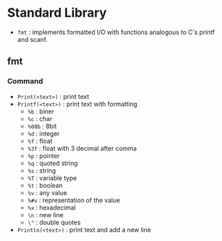 # Standard Library
- `fmt` : implements formatted I/O with functions analogous to C's printf and scanf.

## fmt

### Command
- `Print(<text>)` : print text 
- `Printf(<text>)` : print text with formatting 
    - `%b` : biner
    - `%c` : char
    - `%08b` : 8bit
    - `%d` : integer
    - `%f` : float
    - `%3f` : float with 3 decimal after comma
    - `%p` : pointer
    - `%q` : quoted string
    - `%s` : string
    - `%T` : variable type
    - `%t` : boolean
    - `%v` : any value
    - `%#v` : representation of the value
    - `%x` : hexadecimal
    - `\n` : new line 
    - `\"` : double quotes
- `Println(<text>)` :  print text and add a new line